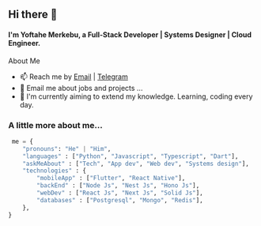 ## Hi there 👋
#### I'm Yoftahe Merkebu, a Full-Stack Developer | Systems Designer | Cloud Engineer.

About Me

- 📫 Reach me by [Email](mailto:yoftahemerkebu2@gmail.com) | [Telegram](https://t.me/Yoftahe_Merkebu)
- 💬 Email me about jobs and projects ...
- 🔭 I'm currently aiming to extend my knowledge. Learning, coding every day.

### A little more about me...

```python
 me = {
    "pronouns": "He" | "Him",
    "languages" : ["Python", "Javascript", "Typescript", "Dart"],
    "askMeAbout" : ["Tech", "App dev", "Web dev", "Systems design"],
    "technologies" : {
        "mobileApp" : ["Flutter", "React Native"],
        "backEnd" : ["Node Js", "Nest Js", "Hono Js"],
        "webDev" : ["React Js", "Next Js", "Solid Js"],
        "databases" : ["Postgresql", "Mongo", "Redis"],
    },
}
```


